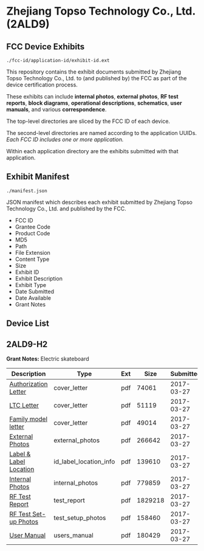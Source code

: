 # Zhejiang Topso Technology Co., Ltd. (2ALD9)
## FCC Device Exhibits

```
./fcc-id/application-id/exhibit-id.ext
```

This repository contains the exhibit documents submitted by Zhejiang Topso Technology Co., Ltd. to (and published by) the FCC as part of the device certification process.

These exhibits can include **internal photos**, **external photos**, **RF test reports**, **block diagrams**, **operational descriptions**, **schematics**, **user manuals**, and various **correspondence**.

The top-level directories are sliced by the FCC ID of each device.

The second-level directories are named according to the application UUIDs. *Each FCC ID includes one or more application.*

Within each application directory are the exhibits submitted with that application. 

## Exhibit Manifest

```
./manifest.json
```

JSON manifest which describes each exhibit submitted by Zhejiang Topso Technology Co., Ltd. and published by the FCC.

- FCC ID
- Grantee Code
- Product Code
- MD5
- Path
- File Extension
- Content Type
- Size
- Exhibit ID
- Exhibit Description
- Exhibit Type
- Date Submitted
- Date Available
- Grant Notes

## Device List
## 2ALD9-H2
**Grant Notes:** Electric skateboard

| Description | Type | Ext | Size | Submitted | Available |
| ----------- | ---- | --- | ---- | --------- | --------- |
| [Authorization Letter](2ALD9-H2/910828379bfefcaac66ae4441035bdef/3333191.pdf) | cover_letter | pdf | 74061 | 2017-03-27 | 2017-03-27 |
| [LTC Letter](2ALD9-H2/910828379bfefcaac66ae4441035bdef/3333192.pdf) | cover_letter | pdf | 51119 | 2017-03-27 | 2017-03-27 |
| [Family model letter](2ALD9-H2/910828379bfefcaac66ae4441035bdef/3333193.pdf) | cover_letter | pdf | 49014 | 2017-03-27 | 2017-03-27 |
| [External Photos](2ALD9-H2/910828379bfefcaac66ae4441035bdef/3333194.pdf) | external_photos | pdf | 266642 | 2017-03-27 | 2017-03-27 |
| [Label & Label Location](2ALD9-H2/910828379bfefcaac66ae4441035bdef/3333195.pdf) | id_label_location_info | pdf | 139610 | 2017-03-27 | 2017-03-27 |
| [Internal Photos](2ALD9-H2/910828379bfefcaac66ae4441035bdef/3333196.pdf) | internal_photos | pdf | 779859 | 2017-03-27 | 2017-03-27 |
| [RF Test Report](2ALD9-H2/910828379bfefcaac66ae4441035bdef/3333199.pdf) | test_report | pdf | 1829218 | 2017-03-27 | 2017-03-27 |
| [RF Test Set-up Photos](2ALD9-H2/910828379bfefcaac66ae4441035bdef/3333200.pdf) | test_setup_photos | pdf | 158460 | 2017-03-27 | 2017-03-27 |
| [User Manual](2ALD9-H2/910828379bfefcaac66ae4441035bdef/3333201.pdf) | users_manual | pdf | 180429 | 2017-03-27 | 2017-03-27 |
